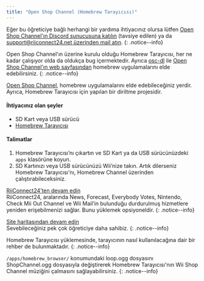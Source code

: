 ```yaml
---
title: "Open Shop Channel (Homebrew Tarayıcısı)"
---
```


Eğer bu öğreticiye bağlı herhangi bir yardıma ihtiyacınız olursa lütfen [Open Shop Channel'ın Discord sunucusuna katılın](https://discord.gg/osc) (tavsiye edilen) ya da [support@riiconnect24.net üzerinden mail atın](mailto:support@riiconnect24.net).
{: .notice--info}

Open Shop Channel'ın üzerine kurulu olduğu Homebrew Tarayıcısı, her ne kadar çalışıyor olda da oldukça bug içermektedir. Ayrıca [osc-dl](https://github.com/dhtdht020/osc-dl/releases/latest) ile [Open Shop Channel'ın web sayfasından](https://oscwii.org/) homebrew uygulamalarını elde edebilirsiniz.
{: .notice--info}

[Open Shop Channel](https://oscwii.org/), homebrew uygulamalarını elde edebileceğiniz yerdir. Ayrıca, Homebrew Tarayıcısı için yapılan bir diriltme projesidir.

#### İhtiyacınız olan şeyler
* SD Kart veya USB sürücü
* [Homebrew Tarayıcısı](/assets/files/homebrew_browser_v0.3.9e.zip)

#### Talimatlar

1. Homebrew Tarayıcısı’nı çıkartın ve SD Kart ya da USB sürücünüzdeki `apps` klasörüne koyun.
2. SD Kartınızı veya USB sürücünüzü Wii’nize takın. Artık dilerseniz Homebrew Tarayıcısı'nı, Homebrew Channel üzerinden çalıştırabileceksiniz.

[RiiConnect24’ten devam edin](riiconnect24)<br> RiiConnect24, aralarında News, Forecast, Everybody Votes, Nintendo, Check Mii Out Channel ve Wii Mail’in bulunduğu durdurulmuş hizmetlere yeniden erişebilmenizi sağlar. Bunu yüklemek opsiyoneldir.
{: .notice--info}

[Site haritasından devam edin](site-navigation)<br> Sevebileceğiniz pek çok öğreticiye daha sahibiz.
{: .notice--info}

Homebrew Tarayıcısı yüklemesinde, tarayıcının nasıl kullanılacağına dair bir rehber de bulunmaktadır.
{: .notice--info}

`/apps/homebrew_browser/` konumundaki loop.ogg dosyasını ShopChannel.ogg dosyasıyla değiştirerek Homebrew Tarayıcısı'nın Wii Shop Channel müziğini çalmasını sağlayabilirsiniz.
{: .notice--info}
